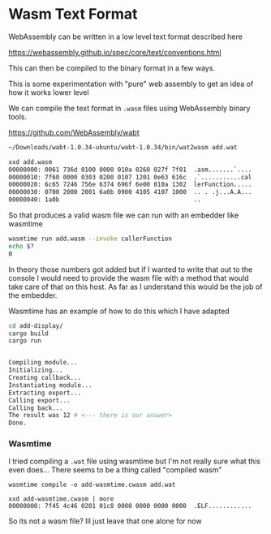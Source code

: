 # Wasm Text Format

WebAssembly can be written in a low level text format described here

https://webassembly.github.io/spec/core/text/conventions.html

This can then be compiled to the binary format in a few ways.

This is some experimentation with "pure" web assembly to get an idea of how it works lower level

We can compile the text format in `.wasm` files using WebAssembly binary tools.

https://github.com/WebAssembly/wabt

```bash
~/Downloads/wabt-1.0.34-ubuntu/wabt-1.0.34/bin/wat2wasm add.wat

xxd add.wasm
00000000: 0061 736d 0100 0000 010a 0260 027f 7f01  .asm.......`....
00000010: 7f60 0000 0303 0200 0107 1201 0e63 616c  .`...........cal
00000020: 6c65 7246 756e 6374 696f 6e00 010a 1302  lerFunction.....
00000030: 0700 2000 2001 6a0b 0900 4105 4107 1000  .. . .j...A.A...
00000040: 1a0b                                     ..
```

So that produces a valid wasm file we can run with an embedder like wasmtime

```bash
wasmtime run add.wasm --invoke callerFunction
echo $?
0
```

In theory those numbers got added but if I wanted to write that out to the console I would need to provide the wasm file with a method that would take care of that on this host. As far as I understand this would be the job of the embedder.

Wasmtime has an example of how to do this which I have adapted

```bash
cd add-display/
cargo build
cargo run


Compiling module...
Initializing...
Creating callback...
Instantiating module...
Extracting export...
Calling export...
Calling back...
The result was 12 # <--- there is our answer>
Done.
```


### Wasmtime

I tried compiling a `.wat` file using wasmtime but I'm not really sure what this even does... 
There seems to be a thing called "compiled wasm"

```pwsh
wasmtime compile -o add-wasmtime.cwasm add.wat 

xxd add-wasmtime.cwasm | more
00000000: 7f45 4c46 0201 01c8 0000 0000 0000 0000  .ELF............
```

So its not a wasm file? Ill just leave that one alone for now

